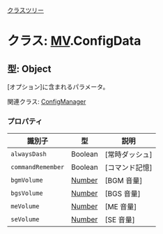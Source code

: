 [クラスツリー](index.md)

# クラス: [MV](MV.md).ConfigData

## 型: Object
[オプション]に含まれるパラメータ。

関連クラス: [ConfigManager](ConfigManager.md)

### プロパティ

| 識別子 | 型 | 説明 |
| --- | --- | --- |
| `alwaysDash` | Boolean | [常時ダッシュ] |
| `commandRemember` | Boolean | [コマンド記憶] |
| `bgmVolume` | [Number](Number.md) | [BGM 音量] |
| `bgsVolume` | [Number](Number.md) | [BGS 音量] |
| `meVolume` | [Number](Number.md) | [ME 音量] |
| `seVolume` | [Number](Number.md) | [SE 音量] |


